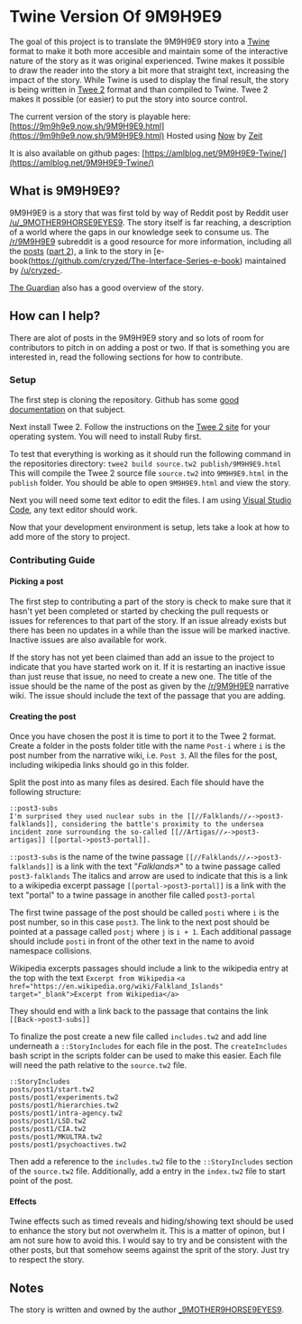 # Twine Version Of 9M9H9E9

The goal of this project is to translate the 9M9H9E9 story into a [Twine](https://twinery.org/) format to make it both more accesible and maintain some of the interactive nature of the story as it was original experienced. Twine makes it possible to draw the reader into the story a bit more that straight text, increasing the impact of the story. While Twine is used to display the final result, the story is being written in [Twee 2](https://github.com/Dan-Q/twee2) format and than compiled to Twine. Twee 2 makes it possible (or easier) to put the story into source control.

The current version of the story is playable here: [https://9m9h9e9.now.sh/9M9H9E9.html](https://9m9h9e9.now.sh/9M9H9E9.html)
Hosted using [Now](https://zeit.co/now) by [Zeit](https://zeit.co)

It is also available on github pages: [https://amlblog.net/9M9H9E9-Twine/](https://amlblog.net/9M9H9E9-Twine/)

## What is 9M9H9E9?

9M9H9E9 is a story that was first told by way of Reddit post by Reddit user [/u/_9MOTHER9HORSE9EYES9](https://www.reddit.com/u/_9MOTHER9HORSE9EYES9). The story itself is far reaching, a description of a world where the gaps in our knowledge seek to consume us. The [/r/9M9H9E9](https://www.reddit.com/r/9M9H9E9/) subreddit is a good resource for more information, including all the [posts](https://www.reddit.com/r/9M9H9E9/wiki/narrative) ([part 2](https://www.reddit.com/r/9M9H9E9/wiki/narrative2)), a link to the story in [e-book(https://github.com/cryzed/The-Interface-Series-e-book) maintained by [/u/cryzed-](https://www.reddit.com/u/cryzed-). 

[The Guardian](https://www.theguardian.com/technology/2016/may/05/9mother9horse9eyes9-the-mysterious-tale-terrifying-reddit) also has a good overview of the story.

## How can I help?

There are alot of posts in the 9M9H9E9 story and so lots of room for contributors to pitch in on adding a post or two. If that is something you are interested in, read the following sections for how to contribute.

### Setup

The first step is cloning the repository. Github has some [good documentation](https://help.github.com/articles/cloning-a-repository/) on that subject.

Next install Twee 2. Follow the instructions on the [Twee 2 site](https://dan-q.github.io/twee2/install.html) for your operating system. You will need to install Ruby first.

To test that everything is working as it should run the following command in the repositories directory:
`twee2 build source.tw2 publish/9M9H9E9.html`
This will compile the Twee 2 source file `source.tw2` into `9M9H9E9.html` in the `publish` folder. You should be able to open `9M9H9E9.html` and view the story.

Next you will need some text editor to edit the files. I am using [Visual Studio Code](https://code.visualstudio.com/), any text editor should work.

Now that your development environment is setup, lets take a look at how to add more of the story to project.

### Contributing Guide

#### Picking a post

The first step to contributing a part of the story is check to make sure that it hasn't yet been completed or started by checking the pull requests or issues for references to that part of the story. If an issue already exists but there has been no updates in a while than the issue will be marked inactive. Inactive issues are also available for work.

If the story has not yet been claimed than add an issue to the project to indicate that you have started work on it. If it is restarting an inactive issue than just reuse that issue, no need to create a new one. The title of the issue should be the name of the post as given by the [/r/9M9H9E9](https://www.reddit.com/r/9M9H9E9/) narrative wiki. The issue should include the text of the passage that you are adding. 

#### Creating the post

Once you have chosen the post it is time to port it to the Twee 2 format. Create a folder in the posts folder title with the name `Post-i` where `i` is the post number from the narrative wiki, i.e. `Post 3`. All the files for the post, including wikipedia links should go in this folder.

Split the post into as many files as desired. Each file should have the following structure:

```
::post3-subs
I'm surprised they used nuclear subs in the [[//Falklands//↗->post3-falklands]], considering the battle's proximity to the undersea incident zone surrounding the so-called [[//Artigas//↗->post3-artigas]] [[portal->post3-portal]].
```
`::post3-subs` is the name of the twine passage
`[[//Falklands//↗->post3-falklands]]` is a link with the text "*Falklands*↗" to a twine passage called `post3-falklands` The italics and arrow are used to indicate that this is a link to a wikipedia excerpt passage
`[[portal->post3-portal]]` is a link with the text "portal" to a twine passage in another file called `post3-portal`

The first twine passage of the post should be called `posti` where `i` is the post number, so in this case `post3`. The link to the next post should be pointed at a passage called `postj` where `j` is `i + 1`. Each additional passage should include `posti` in front of the other text in the name to avoid namespace collisions.

Wikipedia excerpts passages should include a link to the wikipedia entry at the top with the text `Excerpt from Wikipedia`
`<a href="https://en.wikipedia.org/wiki/Falkland_Islands" target="_blank">Excerpt from Wikipedia</a>`

They should end with a link back to the passage that contains the link `[[Back->post3-subs]]`

To finalize the post create a new file called `includes.tw2` and add line underneath a `::StoryIncludes` for each file in the post. The `createIncludes` bash script in the scripts folder can be used to make this easier. Each file will need the path relative to the `source.tw2` file.

```
::StoryIncludes
posts/post1/start.tw2
posts/post1/experiments.tw2
posts/post1/hierarchies.tw2
posts/post1/intra-agency.tw2
posts/post1/LSD.tw2
posts/post1/CIA.tw2
posts/post1/MKULTRA.tw2
posts/post1/psychoactives.tw2
```

Then add a reference to the `includes.tw2` file to the `::StoryIncludes` section of the `source.tw2` file. Additionally, add a entry in the `index.tw2` file to start point of the post.

#### Effects

Twine effects such as timed reveals and hiding/showing text should be used to enhance the story but not overwhelm it. This is a matter of opinon, but I am not sure how to avoid this. I would say to try and be consistent with the other posts, but that somehow seems against the sprit of the story. Just try to respect the story.

## Notes
The story is written and owned by the author [_9MOTHER9HORSE9EYES9](https://www.reddit.com/u/_9MOTHER9HORSE9EYES9).